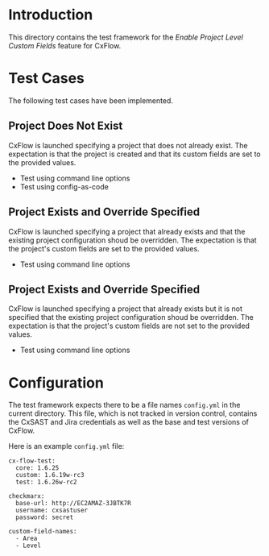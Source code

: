 # Introduction

This directory contains the test framework for the *Enable Project
Level Custom Fields* feature for CxFlow.

# Test Cases

The following test cases have been implemented.

## Project Does Not Exist

CxFlow is launched specifying a project that does not already
exist. The expectation is that the project is created and that its
custom fields are set to the provided values.

- Test using command line options
- Test using config-as-code

## Project Exists and Override Specified

CxFlow is launched specifying a project that already exists and that
the existing project configuration shoud be overridden. The
expectation is that the project's custom fields are set to the
provided values.

- Test using command line options

## Project Exists and Override Specified

CxFlow is launched specifying a project that already exists but it is
not specified that the existing project configuration shoud be
overridden. The expectation is that the project's custom fields are
not set to the provided values.

- Test using command line options

# Configuration

The test framework expects there to be a file names `config.yml` in
the current directory. This file, which is not tracked in version
control, contains the CxSAST and Jira credentials as well as the base
and test versions of CxFlow.

Here is an example `config.yml` file:

```
cx-flow-test:
  core: 1.6.25
  custom: 1.6.19w-rc3
  test: 1.6.26w-rc2

checkmarx:
  base-url: http://EC2AMAZ-3JBTK7R
  username: cxsastuser
  password: secret

custom-field-names:
  - Area
  - Level
```

